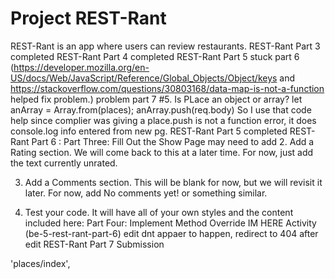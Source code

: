 # Project REST-Rant

REST-Rant is an app where users can review restaurants.
REST-Rant Part 3 completed 
REST-Rant Part 4 completed 
REST-Rant Part 5 stuck part 6 (https://developer.mozilla.org/en-US/docs/Web/JavaScript/Reference/Global_Objects/Object/keys and https://stackoverflow.com/questions/30803168/data-map-is-not-a-function helped fix problem.)
problem part 7 #5. Is PLace an object or array? 
  let anArray = Array.from(places);
      anArray.push(req.body) 
      So I use that code help since complier was giving a place.push is not a function error, it does console.log info entered from new pg. 
      REST-Rant Part 5 completed 
       REST-Rant Part 6 :
       Part Three: Fill Out the Show Page
       may need to add 
       2. Add a Rating section. We will come back to this at a later time. For now, just add the text currently unrated.

3. Add a Comments section. This will be blank for now, but we will revisit it later. For now, add No comments yet! or something similar.

4. Test your code. It will have all of your own styles and the content included here:
Part Four: Implement Method Override IM HERE
Activity (be-5-rest-rant-part-6) edit dnt appaer to happen, redirect to 404 after edit
REST-Rant Part 7 Submission

'places/index', 

